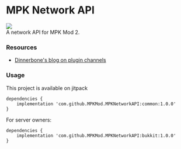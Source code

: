 # MPK Network API
[![](https://jitpack.io/v/MPKMod/MPKNetworkAPI.svg)](https://jitpack.io/#MPKMod/MPKNetworkAPI)<br>
A network API for MPK Mod 2.

### Resources
- [Dinnerbone's blog on plugin channels](https://web.archive.org/web/20140221032533/https://dinnerbone.com/blog/2012/01/13/minecraft-plugin-channels-messaging/)

### Usage
This project is available on jitpack
```
dependencies {
    implementation 'com.github.MPKMod.MPKNetworkAPI:common:1.0.0'
}
```

For server owners:
```
dependencies {
    implementation 'com.github.MPKMod.MPKNetworkAPI:bukkit:1.0.0'
}
```
